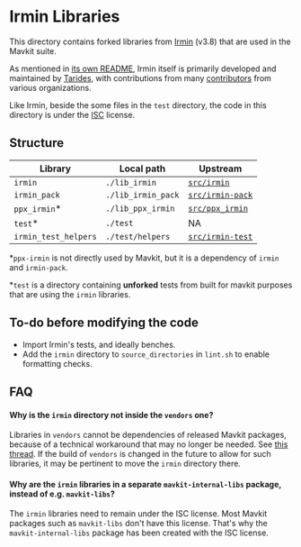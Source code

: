 # Irmin Libraries

This directory contains forked libraries from
[Irmin](https://github.com/mirage/irmin) (v3.8) that are used in the
Mavkit suite.

As mentioned in [its own
README](https://github.com/mirage/irmin/blob/main/README.md), Irmin
itself is primarily developed and maintained by
[Tarides](https://tarides.com), with contributions from many
[contributors](https://github.com/mirage/irmin/graphs/contributors)
from various organizations.

Like Irmin, beside the some files in the `test` directory, the code in this
directory is under the
[ISC](https://github.com/mirage/irmin/blob/main/LICENSE.md) license.


## Structure

| Library | Local path | Upstream |
| -------- | --------- | -------- |
| `irmin`    | `./lib_irmin` | [`src/irmin`](https://github.com/mirage/irmin/tree/main/src/irmin) |
| `irmin_pack`    | `./lib_irmin_pack` | [`src/irmin-pack`](https://github.com/mirage/irmin/tree/main/src/irmin-pack) |
| `ppx_irmin`\*    | `./lib_ppx_irmin` | [`src/ppx_irmin`](https://github.com/mirage/irmin/tree/main/src/ppx_irmin) |
| `test`\*   | `./test` | NA |
| `irmin_test_helpers`   | `./test/helpers` | [`src/irmin-test`](https://github.com/mirage/irmin/tree/main/src/irmin-test) |


\*`ppx-irmin` is not directly used by Mavkit, but it is a dependency of `irmin` and `irmin-pack`.

\*`test` is a directory containing **unforked** tests from built for mavkit
purposes that are using the `irmin` libraries.

## To-do before modifying the code

- Import Irmin's tests, and ideally benches.
- Add the `irmin` directory to `source_directories` in `lint.sh` to enable formatting checks.


## FAQ

#### Why is the `irmin` directory not inside the `vendors` one?

Libraries in `vendors` cannot be dependencies of released Mavkit
packages, because of a technical workaround that may no longer be
needed. See [this
thread](https://gitlab.com/tezos/tezos/-/merge_requests/10905#note_1694716679). If
the build of `vendors` is changed in the future to allow for such
libraries, it may be pertinent to move the `irmin` directory there.

#### Why are the `irmin` libraries in a separate `mavkit-internal-libs` package, instead of e.g. `mavkit-libs`?

The `irmin` libraries need to remain under the ISC license. Most Mavkit
packages such as `mavkit-libs` don't have this license. That's why the
`mavkit-internal-libs` package has been created with the ISC license.
